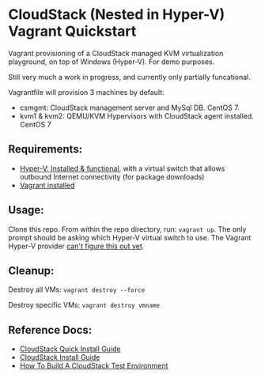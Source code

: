 # CloudStack (Nested in Hyper-V) Vagrant Quickstart

Vagrant provisioning of a CloudStack managed KVM virtualization playground, on top of Windows (Hyper-V). For demo purposes.

Still very much a work in progress, and currently only partially funcational.

Vagrantfile will provision 3 machines by default:
- csmgmt: CloudStack management server and MySql DB. CentOS 7.
- kvm1 & kvm2: QEMU/KVM Hypervisors with CloudStack agent installed. CentOS 7

## Requirements:

- [Hyper-V: Installed & functional](https://docs.microsoft.com/en-us/virtualization/hyper-v-on-windows/quick-start/enable-hyper-v), with a virtual switch that allows outbound Internet connectivity (for package downloads)
- [Vagrant installed](https://www.vagrantup.com/downloads)

## Usage:

Clone this repo. From within the repo directory, run: `vagrant up`. The only prompt should be asking which Hyper-V virtual switch to use. The Vagrant Hyper-V provider [can't figure this out yet](https://www.vagrantup.com/docs/providers/hyperv/limitations).

## Cleanup:

Destroy all VMs:  `vagrant destroy --force`  

Destroy specific VMs: `vagrant destroy vmname`

## Reference Docs:

- [CloudStack Quick Install Guide](http://docs.cloudstack.apache.org/en/4.14.0.0/quickinstallationguide/qig.html)
- [CloudStack Install Guide](http://docs.cloudstack.apache.org/en/4.14.0.0/installguide/index.html)
- [How To Build A CloudStack Test Environment](https://www.shapeblue.com/virtualbox-test-env/)
